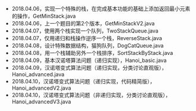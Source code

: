 + 2018.04.06，实现一个特殊的栈，在完成基本功能的基础上添加返回最小元素的操作，GetMinStack.java
+ 2018.04.06，上一个题目的第2个版本，GetMinStackV2.java
+ 2018.04.07，使用两个栈实现一个队列，TwoStackQueue.java
+ 2018.04.07，仅用递归和栈操作逆序一个栈，ReverseStack.java
+ 2018.04.08，设计特殊数据结构，猫狗队列，DogCatQueue.java
+ 2018.04.08，用一个栈辅助另外一个栈排序，SortStackByStack.java
+ 2018.04.09，基本汉诺塔算法问题（递归实现），Hanoi_basic.java
+ 2018.04.09，汉诺塔变式算法问题（递归实现，分类讨论直观版），Hanoi_advanced.java
+ 2018.04.10，汉诺塔变式算法问题（递归实现，代码精简版），Hanoi_advancedV2.java
+ 2018.04.10，汉诺塔变式算法问题（非递归实现，分类讨论直观版），Hanoi_advancedV3.java